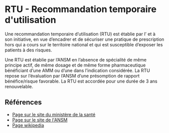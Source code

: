 # RTU - Recommandation temporaire d'utilisation
<!-- SPDX-License-Identifier: MPL-2.0 -->

Une recommandation temporaire d’utilisation (RTU) est établie par l’<link-previewer href="ANSM.html" text="ANSM" preview-title="ANSM - Agence nationale de sécurité du médicament" preview-text="L'ANSM est l'Agence nationale de sécurité du médicament et des produits de santé." /> et à son initiative, en vue d’encadrer et de sécuriser une pratique de prescription hors <link-previewer href="AMM.html" text="AMM" preview-title="AMM - Autorisation de mise sur le marché" preview-text="Pour être commercialisée, une spécialité pharmaceutique doit obtenir préalablement une autorisation de mise sur le marché (AMM). " /> qui a cours sur le territoire national et qui est susceptible d’exposer les patients à des risques. 

Une RTU est établie par l’ANSM en l’absence de spécialité de même principe actif, de même dosage et de même forme pharmaceutique bénéficiant d’une AMM ou d’une <link-previewer href="ATU.html" text="ATU" preview-title="ATU - Autorisation temporaire d'utilisation" preview-text="Des spécialités pharmaceutiques qui ne bénéficient pas d’une autorisation de mise sur le marché délivrées par l’ANSM si elles sont destinées à traiter des maladies graves ou rares, en l’absence de traitement approprié, lorsque la mise en œuvre du traitement ne peut être différée." /> dans l’indication considérée. 
La RTU repose sur l’évaluation par l’ANSM d’une présomption de rapport bénéfice/risque favorable. 
La RTU est accordée pour une durée de 3 ans renouvelable.

## Références

- [Page sur le site du ministère de la santé](https://solidarites-sante.gouv.fr/soins-et-maladies/medicaments/professionnels-de-sante/autorisation-de-mise-sur-le-marche/article/recommandations-temporaires-d-utilisation-rtu)
- [Page sur le site de l'ANSM](https://www.ansm.sante.fr/Activites/Recommandations-Temporaires-d-Utilisation-RTU/Les-Recommandations-Temporaires-d-Utilisation-Principes-generaux/(offset)/0)
- [Page wikipedia](https://fr.wikipedia.org/wiki/Recommandation_temporaire_d%E2%80%99utilisation)
